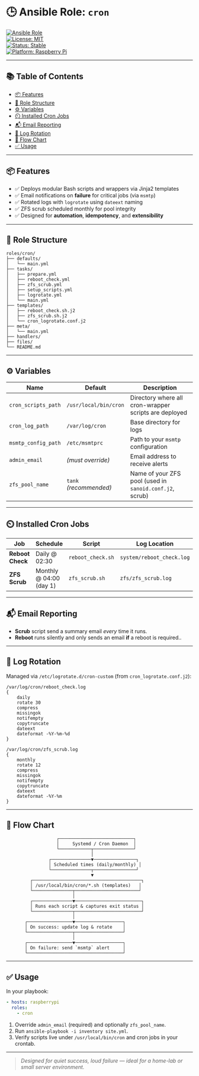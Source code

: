 # 🕒 Ansible Role: `cron`
[![Ansible Role](https://img.shields.io/badge/Ansible-Role-blue?logo=ansible)](https://docs.ansible.com/)  
[![License: MIT](https://img.shields.io/badge/License-MIT-green.svg)](https://opensource.org/licenses/MIT)  
[![Status: Stable](https://img.shields.io/badge/status-stable-brightgreen)](https://github.com/)  
[![Platform: Raspberry Pi](https://img.shields.io/badge/platform-Raspberry%20Pi-red)](https://www.raspberrypi.com/)

---

## 📚 Table of Contents
- [📦 Features](#-features)
- [🧱 Role Structure](#-role-structure)
- [⚙️ Variables](#️-variables)
- [⏲️ Installed Cron Jobs](#️-installed-cron-jobs)
- [📬 Email Reporting](#-email-reporting)
- [🔁 Log Rotation](#-log-rotation)
- [🔄 Flow Chart](#-flow-chart)
- [✅ Usage](#-usage)

---

## 📦 Features
- ✅ Deploys modular Bash scripts and wrappers via Jinja2 templates  
- ✅ Email notifications on **failure** for critical jobs (via `msmtp`)  
- ✅ Rotated logs with `logrotate` using `dateext` naming  
- ✅ ZFS scrub scheduled monthly for pool integrity  
- ✅ Designed for **automation**, **idempotency**, and **extensibility**

---

## 🧱 Role Structure

```
roles/cron/
├── defaults/
│   └── main.yml
├── tasks/
│   ├── prepare.yml
│   ├── reboot_check.yml
│   ├── zfs_scrub.yml
│   ├── setup_scripts.yml
│   ├── logrotate.yml
│   └── main.yml
├── templates/
│   ├── reboot_check.sh.j2
│   ├── zfs_scrub.sh.j2
│   └── cron_logrotate.conf.j2
├── meta/
│   └── main.yml
├── handlers/
├── files/
└── README.md
```

---

## ⚙️ Variables

| Name                  | Default                       | Description                                                 |
|-----------------------|-------------------------------|-------------------------------------------------------------|
| `cron_scripts_path`   | `/usr/local/bin/cron`         | Directory where all cron-wrapper scripts are deployed      |
| `cron_log_path`       | `/var/log/cron`               | Base directory for logs                                    |
| `msmtp_config_path`   | `/etc/msmtprc`                | Path to your `msmtp` configuration                         |
| `admin_email`         | _(must override)_             | Email address to receive alerts                            |
| `zfs_pool_name`       | `tank` _(recommended)_        | Name of your ZFS pool (used in `sanoid.conf.j2`, scrub)    |

---

## ⏲️ Installed Cron Jobs

| Job                       | Schedule                   | Script                         | Log Location                   | Rotation           |
|---------------------------|----------------------------|--------------------------------|--------------------------------|--------------------|
| **Reboot Check**          | Daily @ 02:30              | `reboot_check.sh`              | `system/reboot_check.log`      | Daily × 30 days    |
| **ZFS Scrub**             | Monthly @ 04:00 (day 1)    | `zfs_scrub.sh`                 | `zfs/zfs_scrub.log`            | Monthly × 12 months|

---

## 📬 Email Reporting
- **Scrub** script send a summary email _every_ time it runs.
- **Reboot** runs silently and only sends an email **if** a reboot is required..

---

## 🔁 Log Rotation
Managed via `/etc/logrotate.d/cron-custom` (from `cron_logrotate.conf.j2`):

```text
/var/log/cron/reboot_check.log
{
    daily
    rotate 30
    compress
    missingok
    notifempty
    copytruncate
    dateext
    dateformat -%Y-%m-%d
}

/var/log/cron/zfs_scrub.log
{
    monthly
    rotate 12
    compress
    missingok
    notifempty
    copytruncate
    dateext
    dateformat -%Y-%m
}
```

---

## 🔄 Flow Chart

```text
                   ┌────────────────────────────┐
                   │     Systemd / Cron Daemon  │
                   └────────────┬───────────────┘
                                │
                ┌───────────────▼────────────────┐
                │ Scheduled times (daily/monthly) │
                └───────────────┬────────────────┘
                                ▼
         ┌─────────────────────────────────────────┐
         │ /usr/local/bin/cron/*.sh (templates)   │
         └───────────────┬────────────────────────┘
                         │
         ┌───────────────▼─────────────────────────┐
         │ Runs each script & captures exit status │
         └───────────────┬─────────────────────────┘
                         │
       ┌─────────────────▼──────────────────┐
       │ On success: update log & rotate    │
       └─────────────────┬──────────────────┘
                         │
       ┌─────────────────▼──────────────────┐
       │ On failure: send `msmtp` alert     │
       └────────────────────────────────────┘
```

---

## ✅ Usage

In your playbook:

```yaml
- hosts: raspberrypi
  roles:
    - cron
```

1. Override `admin_email` (required) and optionally `zfs_pool_name`.  
2. Run `ansible-playbook -i inventory site.yml`.  
3. Verify scripts live under `/usr/local/bin/cron` and cron jobs in your crontab.  

---

> _Designed for quiet success, loud failure — ideal for a home-lab or small server environment._
